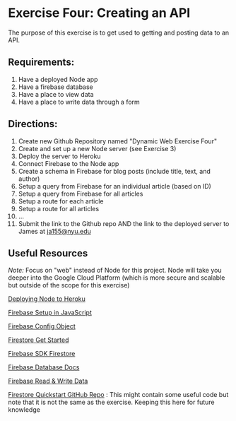 # Exercise Four: Creating an API

The purpose of this exercise is to get used to getting and posting data to an API.

## Requirements:

1. Have a deployed Node app
2. Have a firebase database
3. Have a place to view data
4. Have a place to write data through a form

## Directions:

1. Create new Github Repository named "Dynamic Web Exercise Four"
2. Create and set up a new Node server (see Exercise 3)
3. Deploy the server to Heroku
4. Connect Firebase to the Node app
5. Create a schema in Firebase for blog posts (include title, text, and author)
6. Setup a query from Firebase for an individual article (based on ID)
7. Setup a query from Firebase for all articles
8. Setup a route for each article
9. Setup a route for all articles
10. ...
11. Submit the link to the Github repo AND the link to the deployed server to James at ja155@nyu.edu

## Useful Resources

_Note:_ Focus on "web" instead of Node for this project. Node will take you deeper into the Google Cloud Platform (which is more secure and scalable but outside of the scope for this exercise)

[Deploying Node to Heroku](https://devcenter.heroku.com/articles/deploying-nodejs)

[Firebase Setup in JavaScript](https://firebase.google.com/docs/web/setup?authuser=0)

[Firebase Config Object](https://firebase.google.com/docs/web/setup?authuser=0#config-object)

[Firestore Get Started](https://firebase.google.com/docs/firestore/quickstart?authuser=0)

[Firebase SDK Firestore](https://firebase.google.com/docs/reference/node/firebase.firestore.html)

[Firebase Database Docs](https://firebase.google.com/docs/firestore)

[Firebase Read & Write Data](https://firebase.google.com/docs/firestore/query-data/get-data)

[Firestore Quickstart GitHub Repo](https://github.com/firebase/quickstart-js/tree/master/firestore) : This might contain some useful code but note that it is not the same as the exercise. Keeping this here for future knowledge
